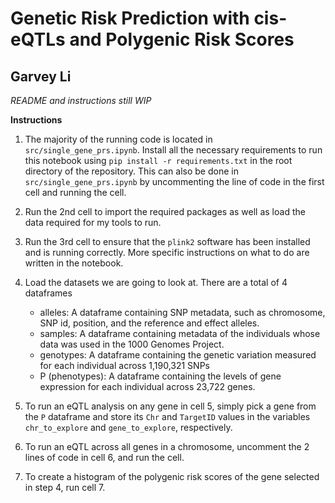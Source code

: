 # Genetic Risk Prediction with cis-eQTLs and Polygenic Risk Scores
## Garvey Li

*README and instructions still WIP*


**Instructions**

1. The majority of the running code is located in `src/single_gene_prs.ipynb`. Install all the necessary requirements to run this notebook using `pip install -r requirements.txt` in the root directory of the repository. This can also be done in `src/single_gene_prs.ipynb` by uncommenting the line of code in the first cell and running the cell. 

2. Run the 2nd cell to import the required packages as well as load the data required for my tools to run.

3. Run the 3rd cell to ensure that the `plink2` software has been installed and is running correctly. More specific instructions on what to do are written in the notebook.

4. Load the datasets we are going to look at. There are a total of 4 dataframes
    * alleles: A dataframe containing SNP metadata, such as chromosome, SNP id, position, and the reference and effect alleles. 
    * samples: A dataframe containing metadata of the individuals whose data was used in the 1000 Genomes Project.
    * genotypes: A dataframe containing the genetic variation measured for each individual across 1,190,321 SNPs
    * P (phenotypes): A dataframe containing the levels of gene expression for each individual across 23,722 genes. 

    

5. To run an eQTL analysis on any gene in cell 5, simply pick a gene from the `P` dataframe and store its `Chr` and `TargetID` values in the variables `chr_to_explore` and `gene_to_explore`, respectively.

6. To run an eQTL across all genes in a chromosome, uncomment the 2 lines of code in cell 6, and run the cell.

7. To create a histogram of the polygenic risk scores of the gene selected in step 4, run cell 7.